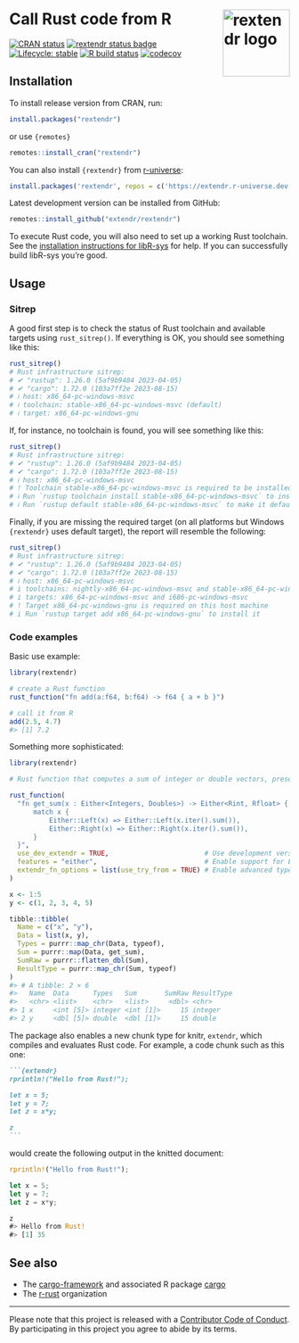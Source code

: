 
<!-- README.md is generated from README.Rmd. Please edit that file -->

# Call Rust code from R <img width="120px" alt="rextendr logo" align="right" src="man/figures/rextendr-logo.png">

<!-- badges: start -->

[![CRAN
status](https://www.r-pkg.org/badges/version/rextendr)](https://CRAN.R-project.org/package=rextendr)
[![rextendr status
badge](https://extendr.r-universe.dev/badges/rextendr)](https://extendr.r-universe.dev/rextendr)
[![Lifecycle:
stable](https://img.shields.io/badge/lifecycle-stable-brightgreen.svg)](https://lifecycle.r-lib.org/articles/stages.html#stable)
[![R build
status](https://github.com/extendr/rextendr/workflows/R-CMD-check/badge.svg)](https://github.com/extendr/rextendr/actions)
[![codecov](https://codecov.io/gh/extendr/rextendr/branch/main/graph/badge.svg?token=5H6ID0LAO7)](https://app.codecov.io/gh/extendr/rextendr)
<!-- badges: end -->

## Installation

To install release version from CRAN, run:

``` r
install.packages("rextendr")
```

or use `{remotes}`

``` r
remotes::install_cran("rextendr")
```

You can also install `{rextendr}` from
[r-universe](https://extendr.r-universe.dev/rextendr):

``` r
install.packages('rextendr', repos = c('https://extendr.r-universe.dev', 'https://cloud.r-project.org'))
```

Latest development version can be installed from GitHub:

``` r
remotes::install_github("extendr/rextendr")
```

To execute Rust code, you will also need to set up a working Rust
toolchain. See the [installation instructions for
libR-sys](https://github.com/extendr/libR-sys) for help. If you can
successfully build libR-sys you’re good.

## Usage

### Sitrep

A good first step is to check the status of Rust toolchain and available
targets using `rust_sitrep()`. If everything is OK, you should see
something like this:

``` r
rust_sitrep()
# Rust infrastructure sitrep:
# ✔ "rustup": 1.26.0 (5af9b9484 2023-04-05)
# ✔ "cargo": 1.72.0 (103a7ff2e 2023-08-15)
# ℹ host: x86_64-pc-windows-msvc
# ℹ toolchain: stable-x86_64-pc-windows-msvc (default)
# ℹ target: x86_64-pc-windows-gnu
```

If, for instance, no toolchain is found, you will see something like
this:

``` r
rust_sitrep()
# Rust infrastructure sitrep:
# ✔ "rustup": 1.26.0 (5af9b9484 2023-04-05)
# ✔ "cargo": 1.72.0 (103a7ff2e 2023-08-15)
# ℹ host: x86_64-pc-windows-msvc
# ! Toolchain stable-x86_64-pc-windows-msvc is required to be installed and set as default
# ℹ Run `rustup toolchain install stable-x86_64-pc-windows-msvc` to install it
# ℹ Run `rustup default stable-x86_64-pc-windows-msvc` to make it default
```

Finally, if you are missing the required target (on all platforms but
Windows `{rextendr}` uses default target), the report will resemble the
following:

``` r
rust_sitrep()
# Rust infrastructure sitrep:
# ✔ "rustup": 1.26.0 (5af9b9484 2023-04-05)
# ✔ "cargo": 1.72.0 (103a7ff2e 2023-08-15)
# ℹ host: x86_64-pc-windows-msvc
# i toolchains: nightly-x86_64-pc-windows-msvc and stable-x86_64-pc-windows-msvc (default)
# i targets: x86_64-pc-windows-msvc and i686-pc-windows-msvc
# ! Target x86_64-pc-windows-gnu is required on this host machine
# i Run `rustup target add x86_64-pc-windows-gnu` to install it
```

### Code examples

Basic use example:

``` r
library(rextendr)

# create a Rust function
rust_function("fn add(a:f64, b:f64) -> f64 { a + b }")

# call it from R
add(2.5, 4.7)
#> [1] 7.2
```

Something more sophisticated:

``` r
library(rextendr)

# Rust function that computes a sum of integer or double vectors, preserving the type

rust_function(
  "fn get_sum(x : Either<Integers, Doubles>) -> Either<Rint, Rfloat> {
      match x {
          Either::Left(x) => Either::Left(x.iter().sum()),
          Either::Right(x) => Either::Right(x.iter().sum()),
      }
  }",
  use_dev_extendr = TRUE,                        # Use development version of extendr from GitHub
  features = "either",                           # Enable support for Either crate
  extendr_fn_options = list(use_try_from = TRUE) # Enable advanced type conversion
)

x <- 1:5
y <- c(1, 2, 3, 4, 5)

tibble::tibble(
  Name = c("x", "y"),
  Data = list(x, y),
  Types = purrr::map_chr(Data, typeof),
  Sum = purrr::map(Data, get_sum),
  SumRaw = purrr::flatten_dbl(Sum),
  ResultType = purrr::map_chr(Sum, typeof)
)
#> # A tibble: 2 × 6
#>   Name  Data      Types   Sum       SumRaw ResultType
#>   <chr> <list>    <chr>   <list>     <dbl> <chr>     
#> 1 x     <int [5]> integer <int [1]>     15 integer   
#> 2 y     <dbl [5]> double  <dbl [1]>     15 double
```

The package also enables a new chunk type for knitr, `extendr`, which
compiles and evaluates Rust code. For example, a code chunk such as this
one:

```` markdown
```{extendr}
rprintln!("Hello from Rust!");

let x = 5;
let y = 7;
let z = x*y;

z
```
````

would create the following output in the knitted document:

``` rust
rprintln!("Hello from Rust!");

let x = 5;
let y = 7;
let z = x*y;

z
#> Hello from Rust!
#> [1] 35
```

## See also

- The [cargo-framework](https://github.com/dbdahl/cargo-framework) and
  associated R package [cargo](https://cran.r-project.org/package=cargo)
- The [r-rust](https://github.com/r-rust) organization

------------------------------------------------------------------------

Please note that this project is released with a [Contributor Code of
Conduct](https://github.com/extendr/rextendr/blob/main/CODE-OF-CONDUCT.md).
By participating in this project you agree to abide by its terms.
